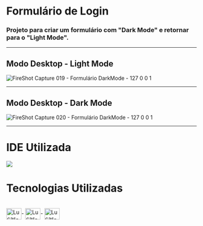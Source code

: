 # Formulário de Login

### Projeto para criar um formulário com "Dark Mode" e retornar para o "Light Mode".

<hr>

## Modo Desktop - Light Mode
![FireShot Capture 019 - Formulário DarkMode - 127 0 0 1](https://user-images.githubusercontent.com/115199808/210188648-58c684a6-4ad5-4708-a5d4-f74f42a74c6a.png)

<hr>

## Modo Desktop - Dark Mode

![FireShot Capture 020 - Formulário DarkMode - 127 0 0 1](https://user-images.githubusercontent.com/115199808/210188694-8e95b16f-d744-433b-922f-44dbcfd68885.png)

<hr>

# IDE Utilizada

<div> 
<img src="https://img.shields.io/badge/Visual_Studio_Code-0078D4?style=for-the-badge&logo=visual%20studio%20code&logoColor=white">
</div>

# Tecnologias Utilizadas
<div style="display: inline_block"><br>
  <img align="center" alt="Lucas-HTML" height="30" width="40" src="https://cdn.jsdelivr.net/gh/devicons/devicon/icons/html5/html5-original.svg">-
  <img align="center" alt="Lucas-CSS" height="30" width="40" src="https://cdn.jsdelivr.net/gh/devicons/devicon/icons/css3/css3-original.svg">-
  <img align="center" alt="Lucas-Js" height="30" width="40" src="https://cdn.jsdelivr.net/gh/devicons/devicon/icons/javascript/javascript-original.svg">
</div>
